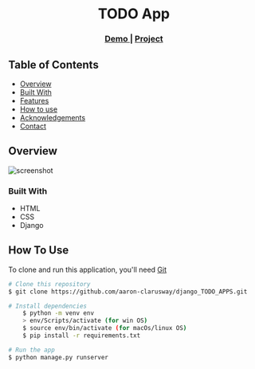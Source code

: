 <!-- Please update value in the {}  -->

<h1 align="center">TODO App</h1>


<div align="center">
  <h3>
    <a href="https://{your-demo-link.your-domain}">
      Demo
    </a>
     | 
    <a href="https://{your-url-to-the-solution}">
      Project
    </a>
 
  </h3>
</div>

<!-- TABLE OF CONTENTS -->

## Table of Contents

- [Overview](#overview)
- [Built With](#built-with)
- [Features](#features)
- [How to use](#how-to-use)
- [Acknowledgements](#acknowledgements)
- [Contact](#contact)

<!-- OVERVIEW -->

## Overview

![screenshot](https://user-images.githubusercontent.com/16707738/92399059-5716eb00-f132-11ea-8b14-bcacdc8ec97b.png)

### Built With

<!-- This section should list any major frameworks that you built your project using. Here are a few examples.-->

- HTML
- CSS
- Django

## How To Use

<!-- This is an example, please update according to your application -->

To clone and run this application, you'll need [Git](https://git-scm.com) 
```bash
# Clone this repository
$ git clone https://github.com/aaron-clarusway/django_TODO_APPS.git

# Install dependencies
    $ python -m venv env
    > env/Scripts/activate (for win OS)
    $ source env/bin/activate (for macOs/linux OS)
    $ pip install -r requirements.txt

# Run the app
$ python manage.py runserver
```

<!-- ## Acknowledgements
- Information for your projects -->

<!-- ## Contact

- Website [your-website.com](https://{your-web-site-link})
- GitHub [@your-username](https://{github.com/your-usermame})

- Linkedin [@your-linkedin](https://{linkedin.com/your-username})
- Twitter [@your-twitter](https://{twitter.com/your-username}) -->

